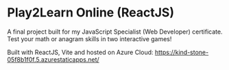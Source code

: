 # Play2Learn Online (ReactJS)
A final project built for my JavaScript Specialist (Web Developer) certificate. Test your math or anagram skills in two interactive games!

Built with ReactJS, Vite and hosted on Azure Cloud: https://kind-stone-05f8b1f0f.5.azurestaticapps.net/
